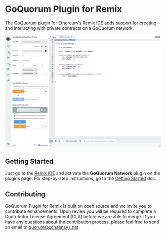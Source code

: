# GoQuorum Plugin for Remix

The GoQuorum plugin for Ethereum's Remix IDE adds support for creating and interacting with private contracts on a GoQuorum network.

![screenshot](images/quorum-remix.png "screenshot")

## Getting Started

Just go to the [Remix IDE](https://remix.ethereum.org) and activate the **GoQuorum Network** plugin on the plugins page. For step-by-step instructions, go to the [Getting Started](GettingStarted.md) doc.

## Contributing
GoQuorum Plugin for Remix is built on open source and we invite you to contribute enhancements. Upon
review you will be required to complete a Contributor License Agreement (CLA) before we are able to merge.
If you have any questions about the contribution process, please feel free to send an email to [quorum@consensys.net](mailto:quorum@consensys.net).
